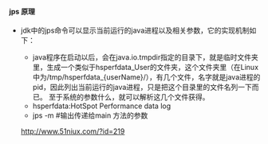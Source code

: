#### jps 原理

+ jdk中的jps命令可以显示当前运行的java进程以及相关参数，它的实现机制如下：
  * java程序在启动以后，会在java.io.tmpdir指定的目录下，就是临时文件夹里，生成一个类似于hsperfdata_User的文件夹，这个文件夹里（在Linux中为/tmp/hsperfdata_{userName}/），有几个文件，名字就是java进程的pid，因此列出当前运行的java进程，只是把这个目录里的文件名列一下而已。 至于系统的参数什么，就可以解析这几个文件获得。
  * hsperfdata:HotSpot Performance data log
  * jps -m  #输出传递给main 方法的参数
  
  http://www.51niux.com/?id=219